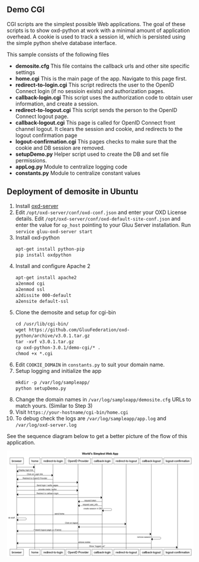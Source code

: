 ## Demo CGI

CGI scripts are the simplest possible Web applications. The goal of 
these scripts is to show oxd-python at work with a minimal amount of 
application overhead. A cookie is used to track a session id, which 
is persisted using the simple python shelve database interface.

This sample consists of the following files

* **demosite.cfg** This file contains the callback urls and other site 
specific settings
* **home.cgi** This is the main page of the app. Navigate to this page 
first. 
* **redirect-to-login.cgi** This script redirects the user to the 
OpenID Connect login (if no sessioin exists) and authorization pages.
* **callback-login.cgi** This script uses the authorization code to 
obtain user information, and create a session.
* **redirect-to-logout.cgi** This script sends the person to the 
OpenID Connect logout page. 
* **callback-logout.cgi** This page is called for OpenID Connect
front channel logout. It clears the session and cookie, and redirects
to the logout confirmation page
* **logout-confirmation.cgi** This pages checks to make sure that the
cookie and DB session are removed.
* **setupDemo.py** Helper script used to create the DB and set 
file permissions.
* **appLog.py** Module to centralize logging code
* **constants.py** Module to centralize constant values

## Deployment of demosite in Ubuntu

1. Install [oxd-server](https://gluu.org/docs/oxd/install/)
2. Edit `/opt/oxd-server/conf/oxd-conf.json` and enter your OXD License details. Edit `/opt/oxd-server/conf/oxd-default-site-conf.json` and enter the value for `op_host` pointing to your Gluu Server installation. Run `service gluu-oxd-server start`
3. Install oxd-python
    ```
    apt-get install python-pip
    pip install oxdpython
    ```
3. Install and configure Apache 2
    ```
    apt-get install apache2
    a2enmod cgi
    a2enmod ssl
    a2dissite 000-default
    a2ensite default-ssl
    ```
2. Clone the demosite and setup for cgi-bin
    ```
    cd /usr/lib/cgi-bin/
    wget https://github.com/GluuFederation/oxd-python/archive/v3.0.1.tar.gz
    tar -xvf v3.0.1.tar.gz
    cp oxd-python-3.0.1/demo-cgi/* .
    chmod +x *.cgi
    ```
3. Edit `COOKIE_DOMAIN` in `constants.py` to suit your domain name.
4. Setup logging and initialize the app
    ```
    mkdir -p /var/log/sampleapp/
    python setupDemo.py
    ```
4. Change the domain names in `/var/log/sampleapp/demosite.cfg` URLs to match yours. (Similar to Step 3)
5. Visit `https://your-hostname/cgi-bin/home.cgi`
6. To debug check the logs are `/var/log/sampleapp/app.log` and `/var/log/oxd-server.log`

See the sequence diagram below to get a better picture of the flow of 
this application.

![Demo Sequence Diagram](https://raw.githubusercontent.com/GluuFederation/oxd-python/master/demo-cgi/sequence_diagram.png)
